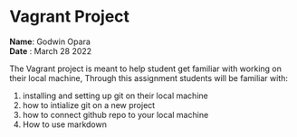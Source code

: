 # Vagrant Project

**Name**: Godwin Opara
</br>
**Date** : March 28 2022

The Vagrant project is meant to help student get familiar with working on their local machine, Through this assignment students will be familiar with:

1. installing and setting up git on their local machine
2. how to intialize git on a new project
3. how to connect github repo to your local machine
4. How to use markdown

